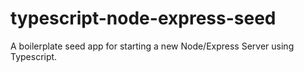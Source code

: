 # typescript-node-express-seed
A boilerplate seed app for starting a new Node/Express Server using Typescript.
